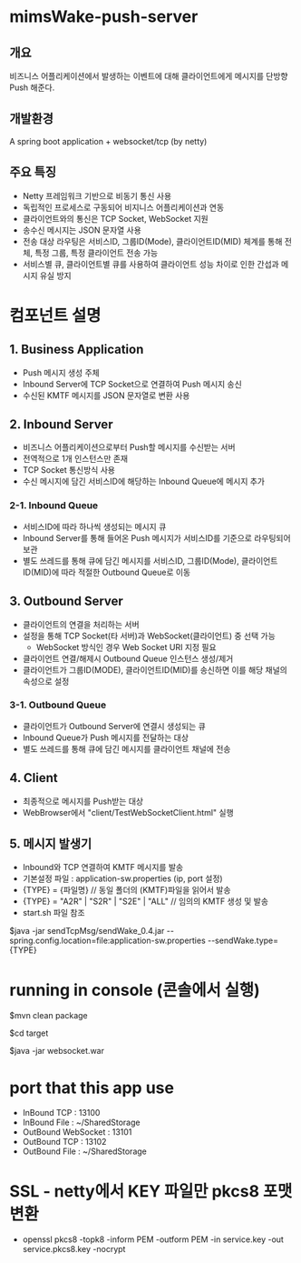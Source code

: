 # mimsWake-push-server

## 개요
비즈니스 어플리케이션에서 발생하는 이벤트에 대해 클라이언트에게 메시지를 단방향 Push 해준다.

## 개발환경
A spring boot application + websocket/tcp (by netty)

## 주요 특징
* Netty 프레임워크 기반으로 비동기 통신 사용
* 독립적인 프로세스로 구동되어 비지니스 어플리케이션과 연동
* 클라이언트와의 통신은 TCP Socket, WebSocket 지원
* 송수신 메시지는 JSON 문자열 사용
* 전송 대상 라우팅은 서비스ID, 그룹ID(Mode), 클라이언트ID(MID) 체계를 통해 전체, 특정 그룹, 특정 클라이언트 전송 가능
* 서비스별 큐, 클라이언트별 큐를 사용하여 클라이언트 성능 차이로 인한 간섭과 메시지 유실 방지

# 컴포넌트 설명
## 1. Business Application
* Push 메시지 생성 주체
* Inbound Server에 TCP Socket으로 연결하여 Push 메시지 송신
* 수신된 KMTF 메시지를 JSON 문자열로 변환 사용

## 2. Inbound Server
* 비즈니스 어플리케이션으로부터 Push할 메시지를 수신받는 서버
* 전역적으로 1개 인스턴스만 존재
* TCP Socket 통신방식 사용
* 수신 메시지에 담긴 서비스ID에 해당하는 Inbound Queue에 메시지 추가

### 2-1. Inbound Queue
* 서비스ID에 따라 하나씩 생성되는 메시지 큐
* Inbound Server를 통해 들어온 Push 메시지가 서비스ID를 기준으로 라우팅되어 보관
* 별도 쓰레드를 통해 큐에 담긴 메시지를 서비스ID, 그룹ID(Mode), 클라이언트ID(MID)에 따라 적절한 Outbound Queue로 이동

## 3. Outbound Server
* 클라이언트의 연결을 처리하는 서버
* 설정을 통해 TCP Socket(타 서버)과 WebSocket(클라이언트) 중 선택 가능
  - WebSocket 방식인 경우 Web Socket URI 지정 필요
* 클라이언트 연결/해제시 Outbound Queue 인스턴스 생성/제거
* 클라이언트가 그룹ID(MODE), 클라이언트ID(MID)를 송신하면 이를 해당 채널의 속성으로 설정

### 3-1. Outbound Queue
* 클라이언트가 Outbound Server에 연결시 생성되는 큐
* Inbound Queue가 Push 메시지를 전달하는 대상
* 별도 쓰레드를 통해 큐에 담긴 메시지를 클라이언트 채널에 전송

## 4. Client
* 최종적으로 메시지를 Push받는 대상
* WebBrowser에서 "client/TestWebSocketClient.html" 실행

## 5. 메시지 발생기
* Inbound와 TCP 연결하여 KMTF 메시지를 발송
* 기본설정 파일 : application-sw.properties  (ip, port 설정)
* {TYPE} = {파일명}                          // 동일 폴더의 (KMTF)파일을 읽어서 발송
* {TYPE} = "A2R" | "S2R" | "S2E" | "ALL"   // 임의의 KMTF 생성 및 발송
* start.sh 파일 참조

$java -jar sendTcpMsg/sendWake_0.4.jar --spring.config.location=file:application-sw.properties --sendWake.type={TYPE}


# running in console (콘솔에서 실행)
$mvn clean package

$cd target

$java -jar websocket.war

# port that this app use
* InBound  TCP  : 13100
* InBound  File : ~/SharedStorage
* OutBound WebSocket : 13101
* OutBound TCP  : 13102
* OutBound File : ~/SharedStorage

# SSL - netty에서 KEY 파일만 pkcs8 포맷 변환
* openssl pkcs8 -topk8 -inform PEM -outform PEM -in service.key -out service.pkcs8.key -nocrypt
